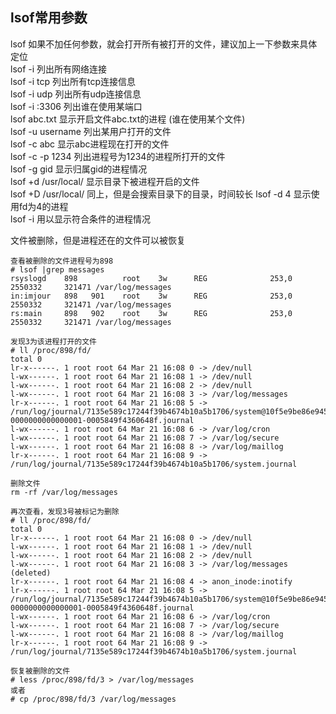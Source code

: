 lsof常用参数
---

lsof 如果不加任何参数，就会打开所有被打开的文件，建议加上一下参数来具体定位  
lsof -i 列出所有网络连接  
lsof -i tcp 列出所有tcp连接信息  
lsof -i udp 列出所有udp连接信息  
lsof -i :3306 列出谁在使用某端口  
lsof abc.txt 显示开启文件abc.txt的进程 (谁在使用某个文件)  
lsof -u username 列出某用户打开的文件  
lsof -c abc 显示abc进程现在打开的文件  
lsof -c -p 1234 列出进程号为1234的进程所打开的文件  
lsof -g gid 显示归属gid的进程情况  
lsof +d /usr/local/ 显示目录下被进程开启的文件  
lsof +D /usr/local/ 同上，但是会搜索目录下的目录，时间较长 lsof -d 4 显示使用fd为4的进程  
lsof -i 用以显示符合条件的进程情况  



文件被删除，但是进程还在的文件可以被恢复
```
查看被删除的文件进程号为898
# lsof |grep messages
rsyslogd    898          root    3w      REG              253,0   2550332     321471 /var/log/messages
in:imjour   898   901    root    3w      REG              253,0   2550332     321471 /var/log/messages
rs:main     898   902    root    3w      REG              253,0   2550332     321471 /var/log/messages

发现3为该进程打开的文件
# ll /proc/898/fd/
total 0
lr-x------. 1 root root 64 Mar 21 16:08 0 -> /dev/null
l-wx------. 1 root root 64 Mar 21 16:08 1 -> /dev/null
l-wx------. 1 root root 64 Mar 21 16:08 2 -> /dev/null
l-wx------. 1 root root 64 Mar 21 16:08 3 -> /var/log/messages
lr-x------. 1 root root 64 Mar 21 16:08 5 -> /run/log/journal/7135e589c17244f39b4674b10a5b1706/system@10f5e9be86e9455e81545dd4ed8df88c-0000000000000001-0005849f4360648f.journal
l-wx------. 1 root root 64 Mar 21 16:08 6 -> /var/log/cron
l-wx------. 1 root root 64 Mar 21 16:08 7 -> /var/log/secure
l-wx------. 1 root root 64 Mar 21 16:08 8 -> /var/log/maillog
lr-x------. 1 root root 64 Mar 21 16:08 9 -> /run/log/journal/7135e589c17244f39b4674b10a5b1706/system.journal

删除文件
rm -rf /var/log/messages

再次查看，发现3号被标记为删除
# ll /proc/898/fd/
total 0
lr-x------. 1 root root 64 Mar 21 16:08 0 -> /dev/null
l-wx------. 1 root root 64 Mar 21 16:08 1 -> /dev/null
l-wx------. 1 root root 64 Mar 21 16:08 2 -> /dev/null
l-wx------. 1 root root 64 Mar 21 16:08 3 -> /var/log/messages (deleted)
lr-x------. 1 root root 64 Mar 21 16:08 4 -> anon_inode:inotify
lr-x------. 1 root root 64 Mar 21 16:08 5 -> /run/log/journal/7135e589c17244f39b4674b10a5b1706/system@10f5e9be86e9455e81545dd4ed8df88c-0000000000000001-0005849f4360648f.journal
l-wx------. 1 root root 64 Mar 21 16:08 6 -> /var/log/cron
l-wx------. 1 root root 64 Mar 21 16:08 7 -> /var/log/secure
l-wx------. 1 root root 64 Mar 21 16:08 8 -> /var/log/maillog
lr-x------. 1 root root 64 Mar 21 16:08 9 -> /run/log/journal/7135e589c17244f39b4674b10a5b1706/system.journal

恢复被删除的文件
# less /proc/898/fd/3 > /var/log/messages
或者
# cp /proc/898/fd/3 /var/log/messages
```  
